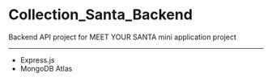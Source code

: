 # Collection_Santa_Backend


Backend API project for MEET YOUR SANTA mini application project

_____________________

- Express.js
- MongoDB Atlas
